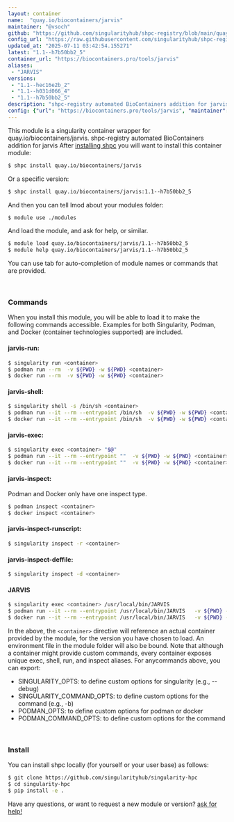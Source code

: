 ```yaml
---
layout: container
name:  "quay.io/biocontainers/jarvis"
maintainer: "@vsoch"
github: "https://github.com/singularityhub/shpc-registry/blob/main/quay.io/biocontainers/jarvis/container.yaml"
config_url: "https://raw.githubusercontent.com/singularityhub/shpc-registry/main/quay.io/biocontainers/jarvis/container.yaml"
updated_at: "2025-07-11 03:42:54.155271"
latest: "1.1--h7b50bb2_5"
container_url: "https://biocontainers.pro/tools/jarvis"
aliases:
 - "JARVIS"
versions:
 - "1.1--hec16e2b_2"
 - "1.1--h031d066_4"
 - "1.1--h7b50bb2_5"
description: "shpc-registry automated BioContainers addition for jarvis"
config: {"url": "https://biocontainers.pro/tools/jarvis", "maintainer": "@vsoch", "description": "shpc-registry automated BioContainers addition for jarvis", "latest": {"1.1--h7b50bb2_5": "sha256:92feae79d0f07116cc239dfb664422786d02625865cb34246e1abb4614d596d7"}, "tags": {"1.1--hec16e2b_2": "sha256:f8f4754f154a2e1e85c90c9ba39c782f1e15256969e2db64694f34e17dad1d3b", "1.1--h031d066_4": "sha256:117b2e8a7aef1adbd82e04e038237761c5034f411cc4637c989c2ecc43bf57b9", "1.1--h7b50bb2_5": "sha256:92feae79d0f07116cc239dfb664422786d02625865cb34246e1abb4614d596d7"}, "docker": "quay.io/biocontainers/jarvis", "aliases": {"JARVIS": "/usr/local/bin/JARVIS"}}
---
```


This module is a singularity container wrapper for quay.io/biocontainers/jarvis.
shpc-registry automated BioContainers addition for jarvis
After [installing shpc](#install) you will want to install this container module:


```bash
$ shpc install quay.io/biocontainers/jarvis
```

Or a specific version:

```bash
$ shpc install quay.io/biocontainers/jarvis:1.1--h7b50bb2_5
```

And then you can tell lmod about your modules folder:

```bash
$ module use ./modules
```

And load the module, and ask for help, or similar.

```bash
$ module load quay.io/biocontainers/jarvis/1.1--h7b50bb2_5
$ module help quay.io/biocontainers/jarvis/1.1--h7b50bb2_5
```

You can use tab for auto-completion of module names or commands that are provided.

<br>

### Commands

When you install this module, you will be able to load it to make the following commands accessible.
Examples for both Singularity, Podman, and Docker (container technologies supported) are included.

#### jarvis-run:

```bash
$ singularity run <container>
$ podman run --rm  -v ${PWD} -w ${PWD} <container>
$ docker run --rm  -v ${PWD} -w ${PWD} <container>
```

#### jarvis-shell:

```bash
$ singularity shell -s /bin/sh <container>
$ podman run --it --rm --entrypoint /bin/sh  -v ${PWD} -w ${PWD} <container>
$ docker run --it --rm --entrypoint /bin/sh  -v ${PWD} -w ${PWD} <container>
```

#### jarvis-exec:

```bash
$ singularity exec <container> "$@"
$ podman run --it --rm --entrypoint ""  -v ${PWD} -w ${PWD} <container> "$@"
$ docker run --it --rm --entrypoint ""  -v ${PWD} -w ${PWD} <container> "$@"
```

#### jarvis-inspect:

Podman and Docker only have one inspect type.

```bash
$ podman inspect <container>
$ docker inspect <container>
```

#### jarvis-inspect-runscript:

```bash
$ singularity inspect -r <container>
```

#### jarvis-inspect-deffile:

```bash
$ singularity inspect -d <container>
```


#### JARVIS

```bash
$ singularity exec <container> /usr/local/bin/JARVIS
$ podman run --it --rm --entrypoint /usr/local/bin/JARVIS   -v ${PWD} -w ${PWD} <container> -c " $@"
$ docker run --it --rm --entrypoint /usr/local/bin/JARVIS   -v ${PWD} -w ${PWD} <container> -c " $@"
```



In the above, the `<container>` directive will reference an actual container provided
by the module, for the version you have chosen to load. An environment file in the
module folder will also be bound. Note that although a container
might provide custom commands, every container exposes unique exec, shell, run, and
inspect aliases. For anycommands above, you can export:

 - SINGULARITY_OPTS: to define custom options for singularity (e.g., --debug)
 - SINGULARITY_COMMAND_OPTS: to define custom options for the command (e.g., -b)
 - PODMAN_OPTS: to define custom options for podman or docker
 - PODMAN_COMMAND_OPTS: to define custom options for the command

<br>

### Install

You can install shpc locally (for yourself or your user base) as follows:

```bash
$ git clone https://github.com/singularityhub/singularity-hpc
$ cd singularity-hpc
$ pip install -e .
```

Have any questions, or want to request a new module or version? [ask for help!](https://github.com/singularityhub/singularity-hpc/issues)